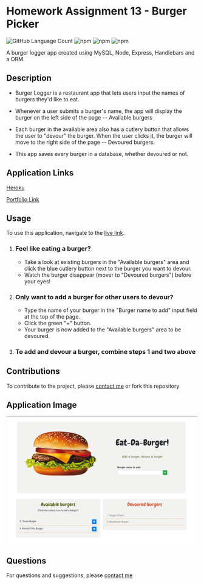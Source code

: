 # Homework Assignment 13 - Burger Picker  
![GitHub Language Count](https://img.shields.io/github/languages/count/rad-a/burger_picker?label=Languages%20Used&logo=GitHub)
![npm](https://img.shields.io/npm/v/mysql?color=green&label=MySQL&logo=NPM&logoColor=white)
![npm](https://img.shields.io/npm/v/express?color=yellow&label=Express&logo=NPM&logoColor=white)
![npm](https://img.shields.io/npm/v/express-handlebars?color=violet&label=Express-handlebars&logo=NPM&logoColor=white)

A burger logger app created using MySQL, Node, Express, Handlebars and a ORM. 

## Description

* Burger Logger is a restaurant app that lets users input the names of burgers they'd like to eat.

* Whenever a user submits a burger's name, the app will display the burger on the left side of the page -- Available burgers

* Each burger in the available area also has a cutlery button that allows the user to "devour" the burger. When the user clicks it, the burger will move to the right side of the page -- Devoured burgers.

* This app saves every burger in a database, whether devoured or not. 


## Application Links
[Heroku](https://shrouded-beyond-01705.herokuapp.com/)

[Portfolio Link](https://rad-a.github.io/portfolio/)

## Usage

To use this application, navigate to the [live link](https://shrouded-beyond-01705.herokuapp.com/). 
  1. ### Feel like eating a burger? 
      - Take a look at existing burgers in the "Available burgers" area and click the blue cutlery button next to the burger you want to devour. 
       - Watch the burger disappear (mover to  "Devoured burgers") before your eyes!
   2. ### Only want to add a burger for other users to devour? 
      -  Type the name of your burger in the "Burger name to add" input field at the top of the page.
      -  Click the green "+" button. 
      - Your burger is now added to the "Available burgers" area to be devoured. 
  3. ### To add and devour a burger, combine steps 1 and two above

## Contributions
To contribute to the project, please [contact me](https://rad-a.github.io/08_portfolio/) or fork this repository

## Application Image 
![burger-app](public/assets/img/burgerApp-img.jpg)

## Questions
For questions and suggestions, please [contact me](https://rad-a.github.io/portfolio/)


